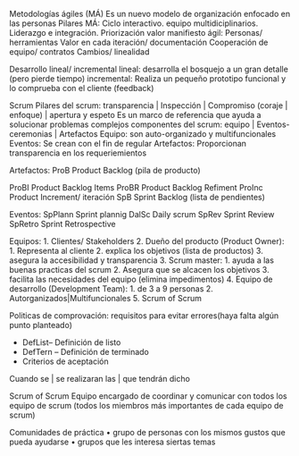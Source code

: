 Metodologías ágiles (MÁ)
Es un nuevo modelo de organización enfocado en las personas
Pilares MÁ: Ciclo interactivo. equipo multidiciplinarios. Liderazgo e integración. Priorización
valor manifiesto ágil: 
Personas/ herramientas
Valor en cada iteración/ documentación
Cooperación de equipo/ contratos
Cambios/ linealidad

Desarrollo lineal/ incremental
lineal: desarrolla el bosquejo a un gran detalle (pero pierde tiempo)
incremental: Realiza un pequeño prototipo funcional y lo comprueba con el cliente (feedback)

Scrum
Pilares del scrum: transparencia | Inspección | Compromiso (coraje | enfoque) | apertura y espeto
Es un marco de referencia que ayuda a solucionar problemas complejos
componentes del scrum: equipo | Eventos-ceremonias | Artefactos
Equipo: son auto-organizado y multifuncionales
Eventos: Se crean con el fin de regular
Artefactos: Proporcionan transparencia en los requeriemientos

Artefactos:
ProB Product Backlog (pila de producto)
<!-- ProB: pueden tener distintos formatos uno de ellos son las llamadas historias de husuario -->
ProBI  Product Backlog Items
ProBR Product Backlog Refiment
ProInc Product Increment/ iteración
SpB Sprint Backlog (lista de pendientes)

Eventos:
SpPlann Sprint plannig
DalSc Daily scrum
SpRev Sprint Review
SpRetro Sprint Retrospective
<!-- el sprint es el corazón del scrum, y cada sprint tendra el mismo periodo de tiempo -->
<!-- las epicas: conjunto de sprint`s -->

Equipos:
    1. Clientes/ Stakeholders
    2. Dueño del producto (Product Owner): 
       1. Representa al cliente
       2. explica los objetivos (lista de productos)
       3. asegura la accesibilidad y transparencia
    3. Scrum master: 
       1. ayuda a las buenas practicas del scrum
       2. Asegura que se alcacen los objetivos
       3. facilita las necesidades del equipo (elimina impedimentos)
    4. Equipo de desarrollo (Development Team):
       1. de 3 a 9 personas
       2. Autorganizados|Multifuncionales
    5. Scrum of Scrum

Politicas de comprovación: requisitos para evitar errores(haya falta algún punto planteado)
- DefList– Definición de listo
- DefTern – Definición de terminado
- Criterios de aceptación
<!-- el equipo debera conocer todos los requerimientos para poder iniciar el sprint -->
Cuando se <inicia> | se realizaran las <acciones> | que tendrán dicho <resultado>

<!-- ----------------------------------------------- -->

Scrum of Scrum  Equipo encargado de coordinar y comunicar con todos los equipo de scrum
(todos los miembros más importantes de cada equipo de scrum)

Comunidades de práctica
    • grupo de personas con los mismos gustos que pueda ayudarse
    • grupos que les interesa siertas temas